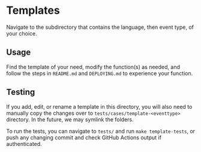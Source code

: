 # Templates

Navigate to the subdirectory that contains the language, then event type, of your choice.

## Usage

Find the template of your need, modify the function(s) as needed, and follow the steps in `README.md` and `DEPLOYING.md` to experience your function.
## Testing

If you add, edit, or rename a template in this directory, you will also need to manually copy the changes over to `tests/cases/template-<eventtype>` directory. In the future, we may symlink the folders.

To run the tests, you can navigate to `tests/` and run `make template-tests`, or push any changing commit and check GitHub Actions output if authenticated.
